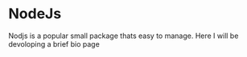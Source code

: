 # NodeJs

Nodjs is a popular small package thats easy to manage. Here I will be devoloping a brief bio page
